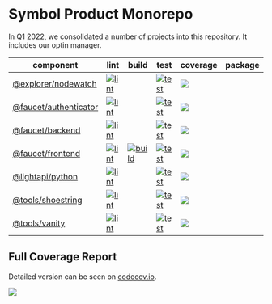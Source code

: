 # Symbol Product Monorepo

In Q1 2022, we consolidated a number of projects into this repository.
It includes our optin manager.

| component | lint | build | test | coverage | package |
|-----------|------|-------|------|----------| ------- |
| [@explorer/nodewatch](explorer/nodewatch) | [![lint][explorer-nodewatch-lint]][explorer-nodewatch-job] | | [![test][explorer-nodewatch-test]][explorer-nodewatch-job] | [![][explorer-nodewatch-cov]][explorer-nodewatch-cov-link]
| [@faucet/authenticator](faucet/authenticator) | [![lint][faucet-authenticator-lint]][faucet-authenticator-job] | | [![test][faucet-authenticator-test]][faucet-authenticator-job]| [![][faucet-authenticator-cov]][faucet-authenticator-cov-link] |
| [@faucet/backend](faucet/backend) | [![lint][faucet-backend-lint]][faucet-backend-job] | | [![test][faucet-backend-test]][faucet-backend-job]| [![][faucet-backend-cov]][faucet-backend-cov-link] |
| [@faucet/frontend](faucet/frontend) | [![lint][faucet-frontend-lint]][faucet-frontend-job] | [![build][faucet-frontend-build]][faucet-frontend-job] | [![test][faucet-frontend-test]][faucet-frontend-job]| [![][faucet-frontend-cov]][faucet-frontend-cov-link] |
| [@lightapi/python](lightapi/python) | [![lint][lightapi-python-lint]][lightapi-python-job] | | [![test][lightapi-python-test]][lightapi-python-job] | [![][lightapi-python-cov]][lightapi-python-cov-link]
| [@tools/shoestring](tools/shoestring) | [![lint][tools-shoestring-lint]][tools-shoestring-job] | | [![test][tools-shoestring-test]][tools-shoestring-job]| [![][tools-shoestring-cov]][tools-shoestring-cov-link] |
| [@tools/vanity](tools/vanity) | [![lint][tools-vanity-lint]][tools-vanity-job] | | [![test][tools-vanity-test]][tools-vanity-job]| [![][tools-vanity-cov]][tools-vanity-cov-link] |

## Full Coverage Report

Detailed version can be seen on [codecov.io][product-cov-link].

[![][product-cov]][product-cov-link]

[product-cov]: https://codecov.io/gh/symbol/product/branch/dev/graphs/tree.svg
[product-cov-link]: https://codecov.io/gh/symbol/product/tree/dev

[explorer-nodewatch-job]: https://jenkins.symboldev.com/blue/organizations/jenkins/Symbol%2Fgenerated%2Fproduct%2Fexplorer-nodewatch/activity?branch=dev
[explorer-nodewatch-lint]: https://jenkins.symboldev.com/buildStatus/icon?job=Symbol%2Fgenerated%2Fproduct%2Fexplorer-nodewatch%2Fdev%2F&config=explorer-nodewatch-lint
[explorer-nodewatch-test]: https://jenkins.symboldev.com/buildStatus/icon?job=Symbol%2Fgenerated%2Fproduct%2Fexplorer-nodewatch%2Fdev%2F&config=explorer-nodewatch-test
[explorer-nodewatch-cov]: https://codecov.io/gh/symbol/product/branch/dev/graph/badge.svg?token=SSYYBMK0M7&flag=explorer-nodewatch
[explorer-nodewatch-cov-link]: https://codecov.io/gh/symbol/product/tree/dev/explorer/nodewatch

[faucet-authenticator-job]: https://jenkins.symboldev.com/blue/organizations/jenkins/Symbol%2Fgenerated%2Fproduct%2Ffaucet-authenticator/activity?branch=dev
[faucet-authenticator-lint]: https://jenkins.symboldev.com/buildStatus/icon?job=Symbol%2Fgenerated%2Fproduct%2Ffaucet-authenticator%2Fdev%2F&config=faucet-authenticator-lint
[faucet-authenticator-test]: https://jenkins.symboldev.com/buildStatus/icon?job=Symbol%2Fgenerated%2Fproduct%2Ffaucet-authenticator%2Fdev%2F&config=faucet-authenticator-test
[faucet-authenticator-cov]: https://codecov.io/gh/symbol/product/branch/dev/graph/badge.svg?token=SSYYBMK0M7&flag=faucet-authenticator
[faucet-authenticator-cov-link]: https://codecov.io/gh/symbol/product/tree/dev/faucet/authenticator

[faucet-backend-job]: https://jenkins.symboldev.com/blue/organizations/jenkins/Symbol%2Fgenerated%2Fproduct%2Ffaucet-backend/activity?branch=dev
[faucet-backend-lint]: https://jenkins.symboldev.com/buildStatus/icon?job=Symbol%2Fgenerated%2Fproduct%2Ffaucet-backend%2Fdev%2F&config=faucet-backend-lint
[faucet-backend-test]: https://jenkins.symboldev.com/buildStatus/icon?job=Symbol%2Fgenerated%2Fproduct%2Ffaucet-backend%2Fdev%2F&config=faucet-backend-test
[faucet-backend-cov]: https://codecov.io/gh/symbol/product/branch/dev/graph/badge.svg?token=SSYYBMK0M7&flag=faucet-backend
[faucet-backend-cov-link]: https://codecov.io/gh/symbol/product/tree/dev/faucet/backend

[faucet-frontend-job]: https://jenkins.symboldev.com/blue/organizations/jenkins/Symbol%2Fgenerated%2Fproduct%2Ffaucet-frontend/activity?branch=dev
[faucet-frontend-lint]: https://jenkins.symboldev.com/buildStatus/icon?job=Symbol%2Fgenerated%2Fproduct%2Ffaucet-frontend%2Fdev%2F&config=faucet-frontend-lint
[faucet-frontend-build]: https://jenkins.symboldev.com/buildStatus/icon?job=Symbol%2Fgenerated%2Fproduct%2Ffaucet-frontend%2Fdev%2F&config=faucet-frontend-build
[faucet-frontend-test]: https://jenkins.symboldev.com/buildStatus/icon?job=Symbol%2Fgenerated%2Fproduct%2Ffaucet-frontend%2Fdev%2F&config=faucet-frontend-test
[faucet-frontend-cov]: https://codecov.io/gh/symbol/product/branch/dev/graph/badge.svg?token=SSYYBMK0M7&flag=faucet-frontend
[faucet-frontend-cov-link]: https://codecov.io/gh/symbol/product/tree/dev/faucet/frontend

[lightapi-python-job]: https://jenkins.symboldev.com/blue/organizations/jenkins/Symbol%2Fgenerated%2Fproduct%2Flightapi-python/activity?branch=dev
[lightapi-python-lint]: https://jenkins.symboldev.com/buildStatus/icon?job=Symbol%2Fgenerated%2Fproduct%2Flightapi-python%2Fdev%2F&config=lightapi-python-lint
[lightapi-python-test]: https://jenkins.symboldev.com/buildStatus/icon?job=Symbol%2Fgenerated%2Fproduct%2Flightapi-python%2Fdev%2F&config=lightapi-python-test
[lightapi-python-cov]: https://codecov.io/gh/symbol/product/branch/dev/graph/badge.svg?token=SSYYBMK0M7&flag=lightapi-python
[lightapi-python-cov-link]: https://codecov.io/gh/symbol/product/tree/dev/lightapi/python

[tools-shoestring-job]: https://jenkins.symboldev.com/blue/organizations/jenkins/Symbol%2Fgenerated%2Fproduct%2Ftools-shoestring/activity?branch=dev
[tools-shoestring-lint]: https://jenkins.symboldev.com/buildStatus/icon?job=Symbol%2Fgenerated%2Fproduct%2Ftools-shoestring%2Fdev%2F&config=tools-shoestring-lint
[tools-shoestring-test]: https://jenkins.symboldev.com/buildStatus/icon?job=Symbol%2Fgenerated%2Fproduct%2Ftools-shoestring%2Fdev%2F&config=tools-shoestring-test
[tools-shoestring-cov]: https://codecov.io/gh/symbol/product/branch/dev/graph/badge.svg?token=SSYYBMK0M7&flag=tools-shoestring
[tools-shoestring-cov-link]: https://codecov.io/gh/symbol/product/tree/dev/tools/shoestring

[tools-vanity-job]: https://jenkins.symboldev.com/blue/organizations/jenkins/Symbol%2Fgenerated%2Fproduct%2Ftools-vanity/activity?branch=dev
[tools-vanity-lint]: https://jenkins.symboldev.com/buildStatus/icon?job=Symbol%2Fgenerated%2Fproduct%2Ftools-vanity%2Fdev%2F&config=tools-vanity-lint
[tools-vanity-test]: https://jenkins.symboldev.com/buildStatus/icon?job=Symbol%2Fgenerated%2Fproduct%2Ftools-vanity%2Fdev%2F&config=tools-vanity-test
[tools-vanity-cov]: https://codecov.io/gh/symbol/product/branch/dev/graph/badge.svg?token=SSYYBMK0M7&flag=tools-vanity
[tools-vanity-cov-link]: https://codecov.io/gh/symbol/product/tree/dev/tools/vanity
